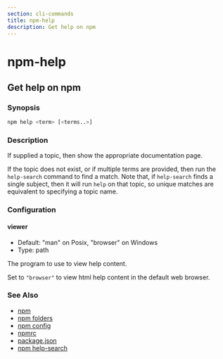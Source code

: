 ```yaml
---
section: cli-commands
title: npm-help
description: Get help on npm
---
```


# npm-help

## Get help on npm

### Synopsis

```bash
npm help <term> [<terms..>]
```

### Description

If supplied a topic, then show the appropriate documentation page.

If the topic does not exist, or if multiple terms are provided, then run
the `help-search` command to find a match.  Note that, if `help-search`
finds a single subject, then it will run `help` on that topic, so unique
matches are equivalent to specifying a topic name.

### Configuration

#### viewer

* Default: "man" on Posix, "browser" on Windows
* Type: path

The program to use to view help content.

Set to `"browser"` to view html help content in the default web browser.

### See Also

* [npm](/cli-commands/npm)
* [npm folders](/configuring-npm/folders)
* [npm config](/cli-commands/npm-config)
* [npmrc](/configuring-npm/npmrc)
* [package.json](/configuring-npm/package-json)
* [npm help-search](/cli-commands/npm-help-search)

